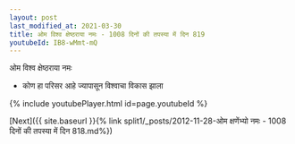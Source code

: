 ```yaml
---
layout: post
last_modified_at: 2021-03-30
title: ओम विश्व क्षेष्ठराया नमः - 1008 दिनों की तपस्या में दिन 819
youtubeId: IB8-wMmt-mQ
---
```

 
 
 ओम विश्व क्षेष्ठराया नमः  
 
 -  कोण हा परिसर आहे ज्यापासून विश्वाचा विकास झाला 
 
  
 
  
 
 
 
 
 
 


{% include youtubePlayer.html id=page.youtubeId %}
 
[Next]({{ site.baseurl }}{% link  split1/_posts/2012-11-28-ओम क्षणेंभ्यो नमः - 1008 दिनों की तपस्या में दिन 818.md%})
 
